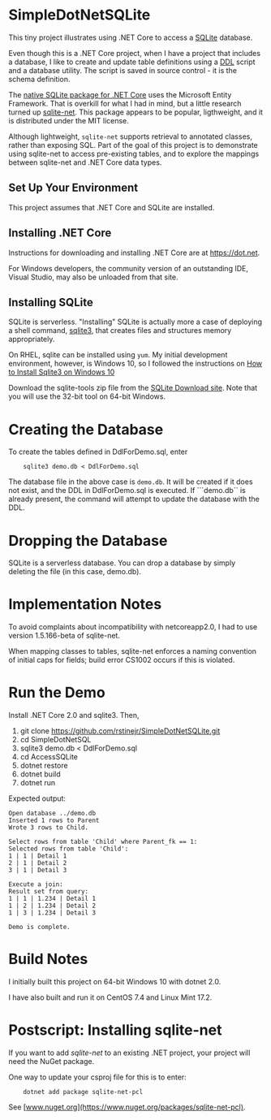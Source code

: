 # SimpleDotNetSQLite

This tiny project illustrates using .NET Core to access a [SQLite](http://sqlite.org/) database. 


Even though this is a .NET Core project, when I have a project that includes
a database, I like to create and update
table definitions using a [DDL](http://whatis.techtarget.com/definition/Data-Definition-Language-DDL) 
script and a database utility. The script is saved in source control - it is the schema definition.

The [native SQLite package for .NET Core](https://docs.microsoft.com/en-us/ef/core/get-started/netcore/new-db-sqlite) uses
the Microsoft Entity Framework. That is 
overkill for what I had in mind, but a little research turned up
[sqlite-net](https://github.com/praeclarum/sqlite-net). This package appears to be 
popular, ligthweight, and it is distributed under the MIT license.

Although lightweight, ```sqlite-net``` supports retrieval to annotated classes, rather than 
exposing SQL. Part of the goal of this project is to demonstrate using sqlite-net 
to access pre-existing tables, and to explore the mappings between sqlite-net and .NET Core data types.

## Set Up Your Environment

This project assumes that .NET Core and SQLite are installed.

## Installing .NET Core

Instructions for downloading and installing .NET Core are at https://dot.net.

For Windows developers, the community version of an outstanding IDE, Visual Studio, may also be unloaded from that site.

## Installing SQLite

SQLite is serverless. "Installing" SQLite is actually more a case of deploying a shell command,
[sqlite3](https://linux.die.net/man/1/sqlite3), that creates
files and structures memory appropriately.

On RHEL, sqlite can be installed using ```yum```.  My initial development environment,
however, is Windows 10, so I followed the instructions
on [How to Install Sqlite3 on Windows 10](http://www.configserverfirewall.com/windows-10/install-sqlite3-on-windows-10/)

Download the sqlite-tools zip file from the [SQLite Download site](https://www.sqlite.org/download.html).  Note
that you will use the 32-bit tool on 64-bit Windows.


# Creating the Database

To create the tables defined in DdlForDemo.sql, enter

```
    sqlite3 demo.db < DdlForDemo.sql
```

The database file in the above case is ```demo.db```. It will be created if it does
not exist, and the DDL in DdlForDemo.sql is executed. If ```demo.db`` is already
present, the command will attempt to update the database with the DDL.

# Dropping the Database

SQLite is a serverless database. You can drop a database by simply deleting the file (in this case, demo.db).

# Implementation Notes

To avoid complaints about incompatibility with netcoreapp2.0, I had to use version 1.5.166-beta of sqlite-net.

When mapping classes to tables, sqlite-net enforces a naming convention of initial caps for fields; build error
CS1002 occurs if this is violated.

# Run the Demo

Install .NET Core 2.0 and sqlite3. Then,

1. git clone https://github.com/rstinejr/SimpleDotNetSQLite.git
2. cd SimpleDotNetSQL
3. sqlite3 demo.db < DdlForDemo.sql
4. cd AccessSQLite
5. dotnet restore
6. dotnet build
7. dotnet run

Expected output:

```
Open database ../demo.db
Inserted 1 rows to Parent
Wrote 3 rows to Child.

Select rows from table 'Child' where Parent_fk == 1:
Selected rows from table 'Child':
1 | 1 | Detail 1
2 | 1 | Detail 2
3 | 1 | Detail 3

Execute a join:
Result set from query:
1 | 1 | 1.234 | Detail 1
1 | 2 | 1.234 | Detail 2
1 | 3 | 1.234 | Detail 3

Demo is complete.

```

# Build Notes

I initially built this project on 64-bit Windows 10 with dotnet 2.0.

I have also built and run it on CentOS 7.4 and Linux Mint 17.2.


# Postscript: Installing sqlite-net

If you want to add *sqlite-net* to an existing .NET project, your project will need the NuGet package. 

One way to update your csproj file for this is to enter:


```
    dotnet add package sqlite-net-pcl
```

See [www.nuget.org](https://www.nuget.org/packages/sqlite-net-pcl).
